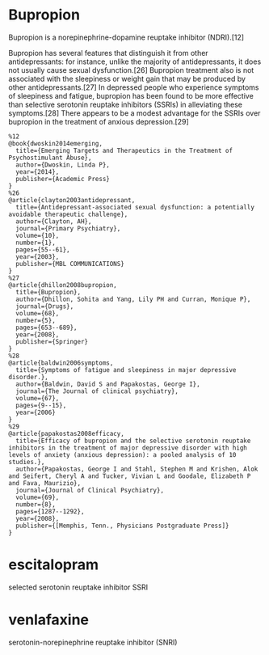 # Bupropion

Bupropion is a norepinephrine-dopamine reuptake inhibitor (NDRI).[12]

Bupropion has several features that distinguish it from other antidepressants: for instance, unlike the majority of antidepressants, it does not usually cause sexual dysfunction.[26] Bupropion treatment also is not associated with the sleepiness or weight gain that may be produced by other antidepressants.[27] In depressed people who experience symptoms of sleepiness and fatigue, bupropion has been found to be more effective than selective serotonin reuptake inhibitors (SSRIs) in alleviating these symptoms.[28] There appears to be a modest advantage for the SSRIs over bupropion in the treatment of anxious depression.[29]
```
%12
@book{dwoskin2014emerging,
  title={Emerging Targets and Therapeutics in the Treatment of Psychostimulant Abuse},
  author={Dwoskin, Linda P},
  year={2014},
  publisher={Academic Press}
}
%26
@article{clayton2003antidepressant,
  title={Antidepressant-associated sexual dysfunction: a potentially avoidable therapeutic challenge},
  author={Clayton, AH},
  journal={Primary Psychiatry},
  volume={10},
  number={1},
  pages={55--61},
  year={2003},
  publisher={MBL COMMUNICATIONS}
}
%27
@article{dhillon2008bupropion,
  title={Bupropion},
  author={Dhillon, Sohita and Yang, Lily PH and Curran, Monique P},
  journal={Drugs},
  volume={68},
  number={5},
  pages={653--689},
  year={2008},
  publisher={Springer}
}
%28
@article{baldwin2006symptoms,
  title={Symptoms of fatigue and sleepiness in major depressive disorder.},
  author={Baldwin, David S and Papakostas, George I},
  journal={The Journal of clinical psychiatry},
  volume={67},
  pages={9--15},
  year={2006}
}
%29
@article{papakostas2008efficacy,
  title={Efficacy of bupropion and the selective serotonin reuptake inhibitors in the treatment of major depressive disorder with high levels of anxiety (anxious depression): a pooled analysis of 10 studies.},
  author={Papakostas, George I and Stahl, Stephen M and Krishen, Alok and Seifert, Cheryl A and Tucker, Vivian L and Goodale, Elizabeth P and Fava, Maurizio},
  journal={Journal of Clinical Psychiatry},
  volume={69},
  number={8},
  pages={1287--1292},
  year={2008},
  publisher={[Memphis, Tenn., Physicians Postgraduate Press]}
}
```
# escitalopram
 selected serotonin reuptake inhibitor SSRI 
 
# venlafaxine
 serotonin-norepinephrine reuptake inhibitor (SNRI) 


